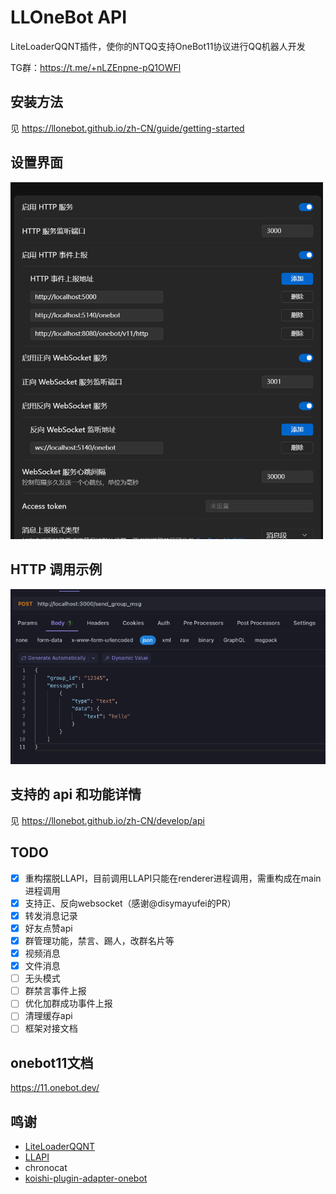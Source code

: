 
# LLOneBot API
LiteLoaderQQNT插件，使你的NTQQ支持OneBot11协议进行QQ机器人开发

TG群：<https://t.me/+nLZEnpne-pQ1OWFl>

## 安装方法

见 <https://llonebot.github.io/zh-CN/guide/getting-started>

## 设置界面

<img src="./doc/image/setting.png" width="500px" alt="图片名称"/>

## HTTP 调用示例

![](doc/image/example.jpg)

## 支持的 api 和功能详情

见 <https://llonebot.github.io/zh-CN/develop/api>


## TODO
- [x] 重构摆脱LLAPI，目前调用LLAPI只能在renderer进程调用，需重构成在main进程调用
- [x] 支持正、反向websocket（感谢@disymayufei的PR）
- [x] 转发消息记录 
- [x] 好友点赞api
- [x] 群管理功能，禁言、踢人，改群名片等
- [x] 视频消息
- [x] 文件消息
- [ ] 无头模式
- [ ] 群禁言事件上报
- [ ] 优化加群成功事件上报
- [ ] 清理缓存api
- [ ] 框架对接文档

## onebot11文档
<https://11.onebot.dev/>

## 鸣谢
* [LiteLoaderQQNT](https://liteloaderqqnt.github.io/guide/install.html)
* [LLAPI](https://github.com/Night-stars-1/LiteLoaderQQNT-Plugin-LLAPI)
* chronocat
* [koishi-plugin-adapter-onebot](https://github.com/koishijs/koishi-plugin-adapter-onebot)
